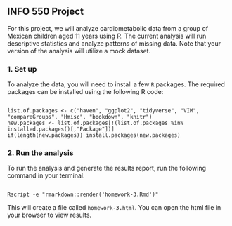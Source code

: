 ## INFO 550 Project 

For this project, we will analyze cardiometabolic data from a group of Mexican children aged 11 years using R. The current analysis will run descriptive statistics and analyze patterns of missing data. Note that your version of the analysis will utilize a mock dataset. 

### 1. Set up

To analyze the data, you will need to install a few `R` packages. The required packages can be installed using the following R code: 


```{r}

list.of.packages <- c("haven", "ggplot2", "tidyverse", "VIM", "compareGroups", "Hmisc", "bookdown", "knitr")
new.packages <- list.of.packages[!(list.of.packages %in% installed.packages()[,"Package"])]
if(length(new.packages)) install.packages(new.packages)

```

### 2. Run the analysis 

To run the analysis and generate the results report, run the following command in your terminal: 

```{r}

Rscript -e "rmarkdown::render('homework-3.Rmd')"

```

This will create a file called `homework-3.html`. You can open the html file in your browser to view results. 